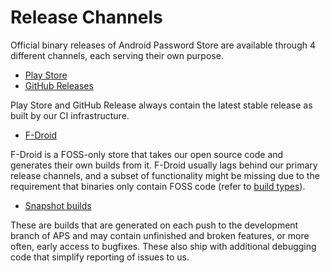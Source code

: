 # Release Channels

Official binary releases of Android Password Store are available through 4 different channels, each serving their own purpose.

- [Play Store]
- [GitHub Releases]

Play Store and GitHub Release always contain the latest stable release as built by our CI infrastructure.

- [F-Droid]

F-Droid is a FOSS-only store that takes our open source code and generates their own builds from it. F-Droid usually lags behind our primary release channels, and a subset of functionality might be missing due to the requirement that binaries only contain FOSS code (refer to [build types]).

- [Snapshot builds]

These are builds that are generated on each push to the development branch of APS and may contain unfinished and broken features, or more often, early access to bugfixes. These also ship with additional debugging code that simplify reporting of issues to us.


[play store]: https://play.google.com/store/apps/details?id=dev.msfjarvis.aps
[github releases]: https://github.com/Android-Password-Store/Android-Password-Store/releases
[f-droid]: https://f-droid.org/en/packages/dev.msfjarvis.aps
[build types]: build-types
[snapshot builds]: https://dl.msfjarvis.dev/APS